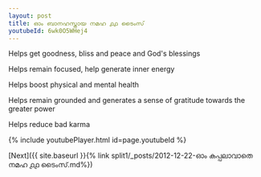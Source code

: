 ```yaml
---
layout: post
title: ഓം ബാനഹസ്തായ നമഹ ൧൧ ടൈംസ്
youtubeId: 6wk0O5WHej4
---
```

 
 
Helps get goodness, bliss and peace and God's blessings
 
Helps remain focused, help generate inner energy 
 
Helps boost physical and mental health 
 
Helps remain grounded and generates a sense of gratitude towards the greater power 
 
Helps reduce bad karma
 
 
 
 


{% include youtubePlayer.html id=page.youtubeId %}
 
[Next]({{ site.baseurl }}{% link  split1/_posts/2012-12-22-ഓം കപ്പലാവാതെ നമഹ ൧൧ ടൈംസ്.md%})
 
